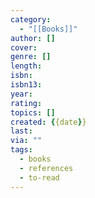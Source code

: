 ```yaml
---
category:
  - "[[Books]]"
author: []
cover: 
genre: []
length: 
isbn: 
isbn13: 
year: 
rating: 
topics: []
created: {{date}}
last: 
via: ""
tags:
  - books
  - references
  - to-read
---
```

